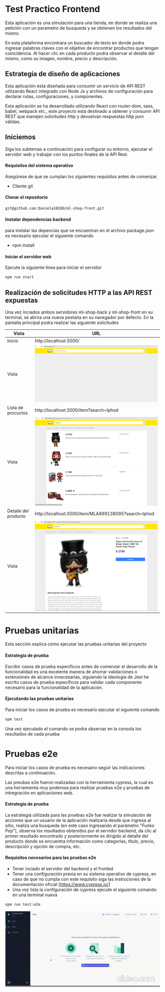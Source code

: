 # Test Practico Frontend

Esta aplicación es una simulación para una tienda, en donde se realiza una petición con un parametro de busqueda y se obtienen los resultados del mismo.

En esta plataforma encontrara un buscador de texto en donde podra ingresar palabras claves con el objetivo de encontrar productos que tengan coincidencia. Al hacer clic en cada producto podra observar el detalle del mismo, como su imagen, nombre, precio y descripción.

## Estrategia de diseño de aplicaciones

Esta aplicación está diseñada para consumir un servicio de API REST utilizando React integrado con Node Js y archivos de configuración para declarar rutas, configuraciones, y componentes.

Esta aplicación se ha desarrollado utilizando React con router-dom, sass, babel, webpack etc., este proyecto está destinado a obtener y consumir API REST que manejen solicitudes http y devuelvan respuestas http json válidas.

## Iniciemos

Siga los subtemas a continuación para configurar su entorno, ejecutar el servidor web y trabajar con los puntos finales de la API Rest.

#### Requisitos del sistema operativo
Asegúrese de que se cumplan los siguientes requisitos antes de comenzar.

- Cliente git

#### Clonar el repositorio

```sh
git@github.com:Daniela10289/ml-shop-front.git
```

#### Instalar dependencias backend

para instalar las depencias que se encuentran en el archivo package.json es necesario ejecutar el siguiente comando

- npm install

#### Iniciar el servidor web

Ejecute la siguiente línea para iniciar el servidor

```sh
npm run start
```

## Realización de solicitudes HTTP a las API REST expuestas

Una vez inciados ambos servidores ml-shop-back y ml-shop-front en su terminal, se abrira una nueva pestaña en su navegador por defecto.
En la pantalla principal podra realizar las siguiente solicitudes

| Vista | URL |
| ------ | ------ |
| Inicio | http://localhost:3000/ |
| Vista | ![](docs/assets/home.png) |
| Lista de procuctos | http://localhost:3000/item?search=Iphod |
| Vista | ![](docs/assets/list.png) |
| Detalle del producto | http://localhost:3000/item/MLA899138095?search=Iphod |
| Vista | ![](docs/assets/detail.png) |

# Pruebas unitarias

Esta sección explica cómo ejecutar las pruebas unitarias del proyecto

#### Estrategia de prueba

Escribir casos de prueba específicos antes de comenzar el desarrollo de la funcionalidad es una excelente manera de ahorrar validaciones o extensiones de alcance innecesarias, siguiendo la ideología de Jest he escrito casos de prueba específicos para validar cada componente necesario para la funcionalidad de la aplicación.

#### Ejecutando las pruebas unitarias

Para iniciar los casos de prueba es necesario ejecutar el siguiente comando

```sh
npm test
```

Una vez ejecutado el comando se podra observar en la consola los resultados de cada prueba

# Pruebas e2e

Para iniciar los casos de prueba es necesario seguir las indicaciones descritas a continuación.

Las preubas e2e fueron realizadas con la herramienta cypress, la cual es una herramienta muy poderosa para realizar pruebas e2e y pruebas de intregración en aplicaciones web.

#### Estrategia de prueba

La estrategia utilizada para las pruebas e2e fue realizar la simulación de acciones que un usuario de la aplicación realizaria desde que ingresa al sitio, realiza una busqueda (en este caso ingresando el parámetro "Funko Pop"), observa los resultados obtenidos por el servidor backend, da clic al primer resultado encontrado y posteriormente es dirigido al detalle del producto donde se encuentra información como categorias, titulo, precio, descripción y opción de compra, etc.

#### Requisitos necesarios para las pruebas e2e

- Tener inciado el  servidor del backend y el fronted 
- Tener una configuración previa en su sistema operativo de cypress, en caso de que no cumpla con este requisito siga las instruciones de la documentación oficial [https://www.cypress.io/]
- Una vez lista la configuración de cypress ejecute el siguiente comando en una terminal nueva

```sh
npm run test:e2e
```

![](docs/assets/gif-e2e.gif)